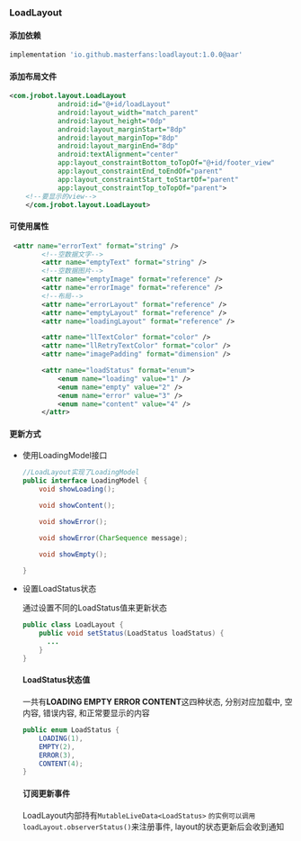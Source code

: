 ### LoadLayout

#### 添加依赖

```groovy
implementation 'io.github.masterfans:loadlayout:1.0.0@aar'
```

#### 添加布局文件

```xml
<com.jrobot.layout.LoadLayout
            android:id="@+id/loadLayout"
            android:layout_width="match_parent"
            android:layout_height="0dp"
            android:layout_marginStart="8dp"
            android:layout_marginTop="8dp"
            android:layout_marginEnd="8dp"
            android:textAlignment="center"
            app:layout_constraintBottom_toTopOf="@+id/footer_view"
            app:layout_constraintEnd_toEndOf="parent"
            app:layout_constraintStart_toStartOf="parent"
            app:layout_constraintTop_toTopOf="parent">
    <!--要显示的view-->
    </com.jrobot.layout.LoadLayout>
```

#### 可使用属性

```xml
 <attr name="errorText" format="string" />
        <!--空数据文字-->
        <attr name="emptyText" format="string" />
        <!--空数据图片-->
        <attr name="emptyImage" format="reference" />
        <attr name="errorImage" format="reference" />
        <!--布局-->
        <attr name="errorLayout" format="reference" />
        <attr name="emptyLayout" format="reference" />
        <attr name="loadingLayout" format="reference" />

        <attr name="llTextColor" format="color" />
        <attr name="llRetryTextColor" format="color" />
        <attr name="imagePadding" format="dimension" />

        <attr name="loadStatus" format="enum">
            <enum name="loading" value="1" />
            <enum name="empty" value="2" />
            <enum name="error" value="3" />
            <enum name="content" value="4" />
        </attr>
```

#### 更新方式

- 使用LoadingModel接口

  ```java
  //LoadLayout实现了LoadingModel
  public interface LoadingModel {
      void showLoading();
  
      void showContent();
  
      void showError();
  
      void showError(CharSequence message);
  
      void showEmpty();
  
  }
  ```

- 设置LoadStatus状态

  通过设置不同的LoadStatus值来更新状态

  ```java
  public class LoadLayout {
      public void setStatus(LoadStatus loadStatus) {
       	...
      }
  }
  ```

  #### LoadStatus状态值

  一共有**LOADING EMPTY ERROR CONTENT**这四种状态, 分别对应加载中, 空内容, 错误内容, 和正常要显示的内容

  ```java
  public enum LoadStatus {
      LOADING(1),
      EMPTY(2),
      ERROR(3),
      CONTENT(4);
  }
  ```

  #### 订阅更新事件

  LoadLayout内部持有`MutableLiveData<LoadStatus>` `的实例可以调用loadLayout.observerStatus()`来注册事件, layout的状态更新后会收到通知

